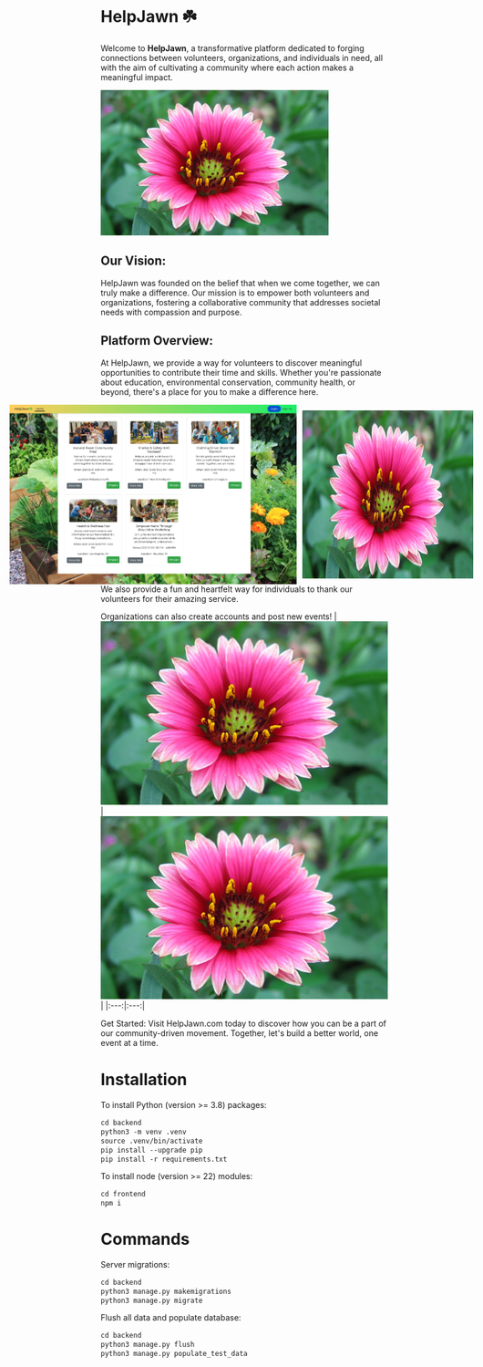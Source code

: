 # HelpJawn ☘️

Welcome to **HelpJawn**, a transformative platform dedicated to forging connections between volunteers, organizations, and individuals in need, all with the aim of cultivating a community where each action makes a meaningful impact.

<img src="/frontend/public/images/flower.jpg" alt="The San Juan Mountains are beautiful!" title="San Juan Mountains" style="width: 400px; height: auto;">

## Our Vision: 
HelpJawn was founded on the belief that when we come together, we can truly make a difference. Our mission is to empower both volunteers and organizations, fostering a collaborative community that addresses societal needs with compassion and purpose.

## Platform Overview: 
At HelpJawn, we provide a way for volunteers to discover meaningful opportunities to contribute their time and skills. Whether you're passionate about education, environmental conservation, community health, or beyond, there's a place for you to make a difference here. 
<div style="display: flex; justify-content: center;">
    <img src="/frontend/public/images/homepage.jpg" alt="Home Page" title="Home Page">
    <img src="/frontend/public/images/flower.jpg" alt="Second Flower" title="Second Flower" style="width: 300px; margin: 10px;">
</div>
We also provide a fun and heartfelt way for individuals to thank our volunteers for their amazing service.

Organizations can also create accounts and post new events!
| ![First Flower]( /frontend/public/images/flower.jpg "First Flower") | ![Second Flower]( /frontend/public/images/flower.jpg "Second Flower") |
|:---:|:---:|


Get Started: Visit HelpJawn.com today to discover how you can be a part of our community-driven movement. Together, let's build a better world, one event at a time.



# Installation
To install Python (version >= 3.8) packages:
```
cd backend
python3 -m venv .venv
source .venv/bin/activate
pip install --upgrade pip
pip install -r requirements.txt
```

To install node (version >= 22) modules:
```
cd frontend
npm i
```

# Commands
Server migrations:
```
cd backend
python3 manage.py makemigrations
python3 manage.py migrate
```

Flush all data and populate database:
```
cd backend
python3 manage.py flush
python3 manage.py populate_test_data
```
